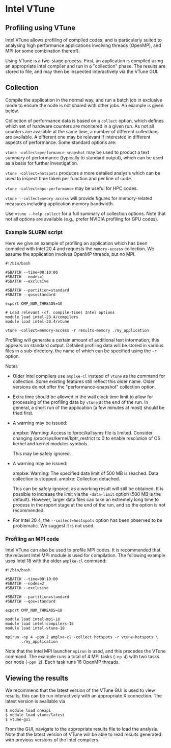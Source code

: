 # Intel VTune

## Profiling using VTune

Intel VTune allows profiling of compiled codes, and is particularly
suited to analysing high performance applications involving threads
(OpenMP), and MPI (or some combination thereof).

Using VTune is a two-stage process. First, an application is compiled
using an appropriate Intel compiler and run in a "collection" phase. The
results are stored to file, and may then be inspected interactively via
the VTune GUI.

## Collection

Compile the application in the normal way, and run a batch job in
exclusive mode to ensure the node is not shared with other jobs. An
example is given below.

Collection of performance data is based on a `collect` option, which
defines which set of hardware counters are monitered in a given run. As
not all counters are available at the same time, a number of different
collections are available. A different one may be relevant if interested
in different aspects of performance. Some standard options are:

`vtune -collect=performance-snapshot` may be used to product a text
summary of performance (typically to standard output), which can be used
as a basis for further investigation.

`vtune -collect=hotspots` produces a more detailed analysis which can be
used to inspect time taken per function and per line of code.

`vtune -collect=hpc-performance` may be useful for HPC codes.

`vtune --collect=meory-access` will provide figures for memory-related
measures including application memory bandwidth.

Use `vtune --help collect` for a full summary of collection options.
Note that not all options are available (e.g., prefer NVIDIA profiling
for GPU codes).

### Example SLURM script

Here we give an example of profiling an application which has been
compiled with Intel 20.4 and requests the `memory-access` collection. We
assume the application involves OpenMP threads, but no MPI.

    #!/bin/bash 

    #SBATCH --time=00:10:00
    #SBATCH --nodes=1
    #SBATCH --exclusive

    #SBATCH --partition=standard
    #SBATCH --qos=standard

    export OMP_NUM_THREADS=18

    # Load relevant (cf. compile-time) Intel options 
    module load intel-20.4/compilers
    module load intel-20.4/vtune

    vtune -collect=memory-access -r results-memory ./my_application

Profiling will generate a certain amount of additional text information;
this appears on standard output. Detailed profiling data will be stored
in various files in a sub-directory, the name of which can be specified
using the `-r` option.

Notes

- Older Intel compilers use `amplxe-cl` instead of `vtune` as the
  command for collection. Some existing features still reflect this
  older name. Older versions do not offer the "performance-snapshot"
  collection option.

- Extra time should be allowed in the wall clock time limit to allow for
  processing of the profiling data by `vtune` at the end of the run. In
  general, a short run of the application (a few minutes at most) should
  be tried first.

- A warning may be issued:

    amplxe: Warning: Access to /proc/kallsyms file is limited. Consider
    changing /proc/sys/kernel/kptr_restrict to 0 to enable resolution of
    OS kernel and kernel modules symbols.

	This may be safely ignored.

- A warning may be issued:

	amplxe: Warning: The specified data limit of 500 MB is reached. Data
	collection is stopped. amplxe: Collection detached.

	This can be safely ignored, as a working result will still be
	obtained. It is possible to increase the limit via the `-data-limit`
	option (500 MB is the default). However, larger data files can take an
	extremely long time to process in the report stage at the end of the
	run, and so the option is not recommended.

- For Intel 20.4, the `--collect=hostspots` option has been observed to
  be problematic. We suggest it is not used.

### Profiling an MPI code

Intel VTune can also be used to profile MPI codes. It is recommended
that the relavant Intel MPI module is used for compilation. The
following example uses Intel 18 with the older `amplxe-cl` command:

    #!/bin/bash 

    #SBATCH --time=00:10:00
    #SBATCH --nodes=2
    #SBATCH --exclusive

    #SBATCH --partition=standard
    #SBATCH --qos=standard

    export OMP_NUM_THREADS=18

    module load intel-mpi-18
    module load intel-compilers-18
    module load intel-vtune-18

    mpirun -np 4 -ppn 2 amplxe-cl -collect hotspots -r vtune-hotspots \
           ./my_application

Note that the Intel MPI launcher `mpirun` is used, and this precedes the
VTune command. The example runs a total of 4 MPI tasks (`-np 4`) with
two tasks per node (`-ppn 2`). Each task runs 18 OpenMP threads.

## Viewing the results

We recommend that the latest version of the VTune GUI is used to view
results; this can be run interactively with an appropriate X connection.
The latest version is available via

    $ module load oneapi
    $ module load vtune/latest
    $ vtune-gui

From the GUI, navigate to the appropriate results file to load the
analysis. Note that the latest version of VTune will be able to read
results generated with previous versions of the Intel compilers.
